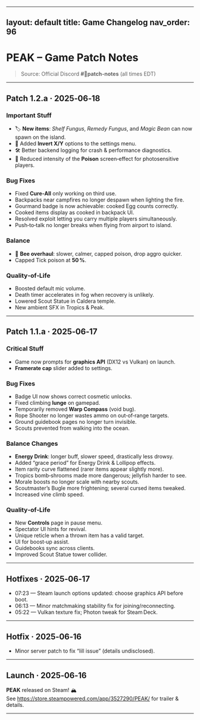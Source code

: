 
---
layout: default
title: Game Changelog
nav_order: 96
---

# PEAK – Game Patch Notes

> Source: Official Discord **#📑patch-notes** (all times EDT)

---

## Patch 1.2.a · 2025‑06‑18

### Important Stuff
- 🏷️ **New items**: *Shelf Fungus*, *Remedy Fungus*, and *Magic Bean* can now spawn on the island.  
- 🔄 Added **Invert X/Y** options to the settings menu.  
- 🛠️ Better backend logging for crash & performance diagnostics.  
- 🌿 Reduced intensity of the **Poison** screen‑effect for photosensitive players.

### Bug Fixes
- Fixed **Cure‑All** only working on third use.  
- Backpacks near campfires no longer despawn when lighting the fire.  
- Gourmand badge is now achievable: cooked Egg counts correctly.  
- Cooked items display as cooked in backpack UI.  
- Resolved exploit letting you carry multiple players simultaneously.  
- Push‑to‑talk no longer breaks when flying from airport to island.

### Balance
- 🐝 **Bee overhaul**: slower, calmer, capped poison, drop aggro quicker.  
- Capped Tick poison at **50 %**.  

### Quality‑of‑Life
- Boosted default mic volume.  
- Death timer accelerates in fog when recovery is unlikely.  
- Lowered Scout Statue in Caldera temple.  
- New ambient SFX in Tropics & Peak.

---

## Patch 1.1.a · 2025‑06‑17

### Critical Stuff
- Game now prompts for **graphics API** (DX12 vs Vulkan) on launch.  
- **Framerate cap** slider added to settings.

### Bug Fixes
- Badge UI now shows correct cosmetic unlocks.  
- Fixed climbing **lunge** on gamepad.  
- Temporarily removed **Warp Compass** (void bug).  
- Rope Shooter no longer wastes ammo on out‑of‑range targets.  
- Ground guidebook pages no longer turn invisible.  
- Scouts prevented from walking into the ocean.

### Balance Changes
- **Energy Drink**: longer buff, slower speed, drastically less drowsy.  
- Added “grace period” for Energy Drink & Lollipop effects.  
- Item rarity curve flattened (rarer items appear slightly more).  
- Tropics bomb‑shrooms made more dangerous; jellyfish harder to see.  
- Morale boosts no longer scale with nearby scouts.  
- Scoutmaster’s Bugle more frightening; several cursed items tweaked.  
- Increased vine climb speed.

### Quality‑of‑Life
- New **Controls** page in pause menu.  
- Spectator UI hints for revival.  
- Unique reticle when a thrown item has a valid target.  
- UI for boost‑up assist.  
- Guidebooks sync across clients.  
- Improved Scout Statue tower collider.

---

## Hotfixes · 2025‑06‑17

- 07:23 — Steam launch options updated: choose graphics API before boot.  
- 06:13 — Minor matchmaking stability fix for joining/reconnecting.  
- 05:22 — Vulkan texture fix; Photon tweak for Steam Deck.

---

## Hotfix · 2025‑06‑16

- Minor server patch to fix “lill issue” (details undisclosed).

---

## Launch · 2025‑06‑16

**PEAK** released on Steam! 🏔️  
See <https://store.steampowered.com/app/3527290/PEAK/> for trailer & details.

---
